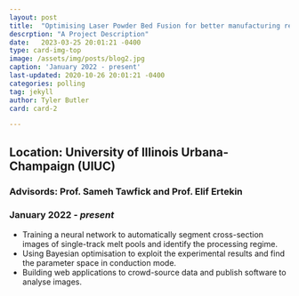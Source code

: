 ```yaml
---
layout: post
title:  "Optimising Laser Powder Bed Fusion for better manufacturing regimes"
descrption: "A Project Description"
date:   2023-03-25 20:01:21 -0400
type: card-img-top
image: /assets/img/posts/blog2.jpg
caption: 'January 2022 - present'
last-updated: 2020-10-26 20:01:21 -0400
categories: polling
tag: jekyll
author: Tyler Butler
card: card-2

---
```

## Location: University of Illinois Urbana-Champaign (UIUC)
### Advisords: Prof. Sameh Tawfick and Prof. Elif Ertekin
### January 2022 - _present_
- Training a neural network to automatically segment cross-section images of single-track melt pools and identify the processing regime.
- Using Bayesian optimisation to exploit the experimental results and find the parameter space in conduction mode.
- Building web applications to crowd-source data and publish software to analyse images.